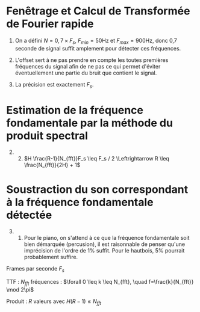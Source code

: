 # Fenêtrage et Calcul de Transformée de Fourier rapide

1. On a défini $N = 0,7 \times F_s$, $F_{min} = 50$Hz et $F_{max} = 900$Hz, donc 0,7 seconde de signal suffit amplement pour détecter ces fréquences.

2. L'offset sert à ne pas prendre en compte les toutes premières fréquences du signal afin de ne pas ce qui permet d'éviter éventuellement une partie du bruit que contient le signal.

3. La précision est exactement $F_s$.

# Estimation de la fréquence fondamentale par la méthode du produit spectral

2. 2. $H \frac{R-1}{N_{fft}}F_s \leq F_s / 2 \Leftrightarrow R \leq \frac{N_{fft}}{2H} + 1$

# Soustraction du son correspondant à la fréquence fondamentale détectée

3. 1. Pour le piano, on s'attend à ce que la fréquence fondamentale soit bien démarquée (percusion), il est raisonnable de penser qu'une imprécision de l'ordre de 1% suffit. Pour le hautbois, 5% pourrait probablement suffire.

Frames par seconde $F_s$

TTF : $N_{fft}$ fréquences : $\forall 0 \leq k \leq N_{fft}, \quad f=\frac{k}{N_{fft}} \mod 2\pi$

Produit : $R$ valeurs avec $H(R-1) \leq N_{fft}$
